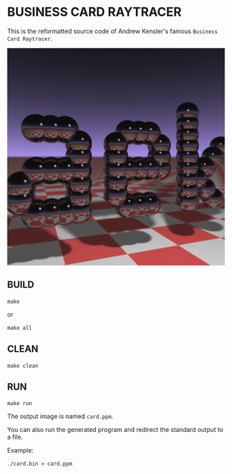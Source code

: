 # BUSINESS CARD RAYTRACER

This is the reformatted source code of Andrew Kensler's famous `Business Card Raytracer`.

![Business Card Raytracer](../../doc/aek-original.png)

## BUILD

```
make
```

or

```
make all
```

## CLEAN

```
make clean
```

## RUN

```
make run
```

The output image is named `card.ppm`.

You can also run the generated program and redirect the standard output to a file.

Example:

```
./card.bin > card.ppm
```
